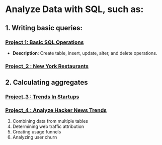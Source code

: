 # Analyze Data with SQL, such as:

## 1. Writing basic queries:
### [Project 1: Basic SQL Operations](./project-1/)
- **Description**: Create table, insert, update, alter, and delete operations.
### [Project_2 :  New York Restaurants](./project-2/)

## 2. Calculating aggregates
### [Project_3 : Trends In Startups](./project-3/)
### [Project_4 :  Analyze Hacker News Trends](./project-4/)

3. Combining data from multiple tables
4. Determining web traffic attribution
5. Creating usage funnels
6. Analyzing user churn
